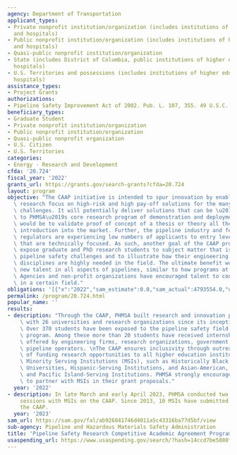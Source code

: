 ```yaml
---
agency: Department of Transportation
applicant_types:
- Private nonprofit institution/organization (includes institutions of higher education
  and hospitals)
- Public nonprofit institution/organization (includes institutions of higher education
  and hospitals)
- Quasi-public nonprofit institution/organization
- State (includes District of Columbia, public institutions of higher education and
  hospitals)
- U.S. Territories and possessions (includes institutions of higher education and
  hospitals)
assistance_types:
- Project Grants
authorizations:
- Pipeline Safety Improvement Act of 2002. Pub. L. 107, 355. 49 U.S.C. &sect; 60101.
beneficiary_types:
- Graduate Student
- Private nonprofit institution/organization
- Public nonprofit institution/organization
- Quasi-public nonprofit organization
- U.S. Citizen
- U.S. Territories
categories:
- Energy - Research and Development
cfda: '20.724'
fiscal_year: '2022'
grants_url: https://grants.gov/search-grants?cfda=20.724
layout: program
objective: "The CAAP initiative is intended to spur innovation by enabling an academic\
  \ research focus on high-risk and high pay-off solutions for the many pipeline safety\
  \ challenges. It will potentially deliver solutions that can be \u201Chand-offs\u201D\
  \ to PHMSA\u2019s core research program of demonstration and deployment. The goal\
  \ would be to validate proof of concept of a thesis or theory all the way to commercial\
  \ introduction into the market. Further, the pipeline industry and federal/state\
  \ regulators are experiencing low numbers of applicants to entry level positions\
  \ that are technically focused. As such, another goal of the CAAP program is to\
  \ expose graduate and PhD research students to subject matter that is common to\
  \ pipeline safety challenges and to illustrate how their engineering or technical\
  \ disciplines are highly needed in the field. The ultimate benefit would be to cultivate\
  \ new talent in all aspects of pipelines, similar to how programs at other Federal\
  \ Agencies and non-profit organizations have encouraged talent to consider a career\
  \ in a certain field."
obligations: '[{"x":"2022","sam_estimate":0.0,"sam_actual":4793554.0,"usa_spending_actual":4279754.0},{"x":"2023","sam_estimate":4000000.0,"sam_actual":0.0,"usa_spending_actual":4266349.56},{"x":"2024","sam_estimate":4000000.0,"sam_actual":0.0,"usa_spending_actual":-779.79}]'
permalink: /program/20.724.html
popular_name: ''
results:
- description: "Through the CAAP, PHMSA built research and innovation partnerships\
    \ with 26 universities and research organizations since its inception in 2013.\
    \ Over 370 students have been exposed to the pipeline safety field through the\
    \ program. Among these more than 20 students have received internship or employment\
    \ offered by engineering firms, research organizations, government agencies or\
    \ pipeline operators. \nThe CAAP ensures inclusivity through outreach communication\
    \ of funding research opportunities to all higher education institutions, including\
    \ Minority Serving Institutions (MSIs), such as Historically Black Colleges and\
    \ Universities, Hispanic-Serving Institutions, and Asian-American, Native American,\
    \ and Pacific Island-Serving Institutions. PHMSA strongly encourages universities\
    \ to partner with MSIs in their grant proposals."
  year: '2022'
- description: In late March and early April 2023, PHMSA conducted two informational
    sessions with MSIs on the CAAP. Since 2013, 10 MSIs have submitted proposals in
    the CAAP.
  year: '2023'
sam_url: https://sam.gov/fal/ab926841746d4011a5c43316ba77d5bf/view
sub-agency: Pipeline and Hazardous Materials Safety Administration
title: 'Pipeline Safety Research Competitive Academic Agreement Program (CAAP) '
usaspending_url: https://www.usaspending.gov/search/?hash=14ccd7be5880f504b27c95d1cd789aa9
---
```

